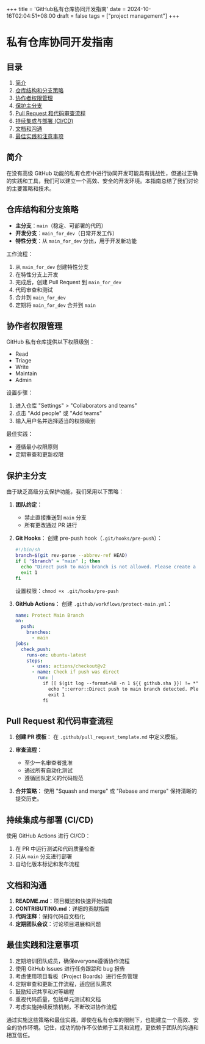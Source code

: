 +++
title = 'GitHub私有仓库协同开发指南'
date = 2024-10-16T02:04:51+08:00
draft = false
tags = ["project management"]
+++
# 私有仓库协同开发指南

## 目录
1. [简介](#简介)
2. [仓库结构和分支策略](#仓库结构和分支策略)
3. [协作者权限管理](#协作者权限管理)
4. [保护主分支](#保护主分支)
5. [Pull Request 和代码审查流程](#pull-request-和代码审查流程)
6. [持续集成与部署 (CI/CD)](#持续集成与部署-cicd)
7. [文档和沟通](#文档和沟通)
8. [最佳实践和注意事项](#最佳实践和注意事项)

## 简介
在没有高级 GitHub 功能的私有仓库中进行协同开发可能具有挑战性，但通过正确的实践和工具，我们可以建立一个高效、安全的开发环境。本指南总结了我们讨论的主要策略和技术。

## 仓库结构和分支策略
- **主分支**：`main`（稳定、可部署的代码）
- **开发分支**：`main_for_dev`（日常开发工作）
- **特性分支**：从 `main_for_dev` 分出，用于开发新功能

工作流程：
1. 从 `main_for_dev` 创建特性分支
2. 在特性分支上开发
3. 完成后，创建 Pull Request 到 `main_for_dev`
4. 代码审查和测试
5. 合并到 `main_for_dev`
6. 定期将 `main_for_dev` 合并到 `main`

## 协作者权限管理
GitHub 私有仓库提供以下权限级别：
- Read
- Triage
- Write
- Maintain
- Admin

设置步骤：
1. 进入仓库 "Settings" > "Collaborators and teams"
2. 点击 "Add people" 或 "Add teams"
3. 输入用户名并选择适当的权限级别

最佳实践：
- 遵循最小权限原则
- 定期审查和更新权限

## 保护主分支
由于缺乏高级分支保护功能，我们采用以下策略：

1. **团队约定**：
   - 禁止直接推送到 `main` 分支
   - 所有更改通过 PR 进行

2. **Git Hooks**：
   创建 pre-push hook（`.git/hooks/pre-push`）：

   ```bash
   #!/bin/sh
   branch=$(git rev-parse --abbrev-ref HEAD)
   if [ "$branch" = "main" ]; then
     echo "Direct push to main branch is not allowed. Please create a Pull Request."
     exit 1
   fi
   ```

   设置权限：`chmod +x .git/hooks/pre-push`

3. **GitHub Actions**：
   创建 `.github/workflows/protect-main.yml`：

   ```yaml
   name: Protect Main Branch
   on:
     push:
       branches:
         - main
   jobs:
     check_push:
       runs-on: ubuntu-latest
       steps:
         - uses: actions/checkout@v2
         - name: Check if push was direct
           run: |
             if [[ $(git log --format=%B -n 1 ${{ github.sha }}) != *"Merge pull request"* ]]; then
               echo "::error::Direct push to main branch detected. Please use Pull Requests."
               exit 1
             fi
   ```

## Pull Request 和代码审查流程
1. **创建 PR 模板**：
   在 `.github/pull_request_template.md` 中定义模板。

2. **审查流程**：
   - 至少一名审查者批准
   - 通过所有自动化测试
   - 遵循团队定义的代码规范

3. **合并策略**：
   使用 "Squash and merge" 或 "Rebase and merge" 保持清晰的提交历史。

## 持续集成与部署 (CI/CD)
使用 GitHub Actions 进行 CI/CD：

1. 在 PR 中运行测试和代码质量检查
2. 只从 `main` 分支进行部署
3. 自动化版本标记和发布流程

## 文档和沟通
1. **README.md**：项目概述和快速开始指南
2. **CONTRIBUTING.md**：详细的贡献指南
3. **代码注释**：保持代码自文档化
4. **定期团队会议**：讨论项目进展和问题

## 最佳实践和注意事项
1. 定期培训团队成员，确保everyone遵循协作流程
2. 使用 GitHub Issues 进行任务跟踪和 bug 报告
3. 考虑使用项目看板（Project Boards）进行任务管理
4. 定期审查和更新工作流程，适应团队需求
5. 鼓励知识共享和对等编程
6. 重视代码质量，包括单元测试和文档
7. 考虑实施持续反馈机制，不断改进协作流程

通过实施这些策略和最佳实践，即使在私有仓库的限制下，也能建立一个高效、安全的协作环境。记住，成功的协作不仅依赖于工具和流程，更依赖于团队的沟通和相互信任。